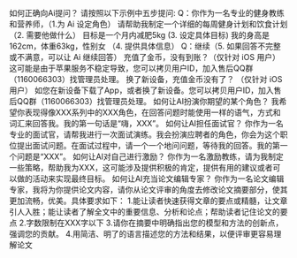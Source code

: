 如何正确向Ai提问？
请按照以下示例中五步提问:
Q：你作为一名专业的健身教练和营养师，（1.为 Ai 设定角色）
请帮助我制定一个详细的每周健身计划和饮食计划（2. 需要他做什么）
目标是一个月内减肥5kg (3. 设定具体目标)
我的身高是162cm，体重63kg，性别女 （4. 提供具体信息）
Q：继续（5. 如果回答不完整或不满意，可以让 Ai 继续回答）
充值了金币，没有到账？（仅针对 iOS 用户）
这可能是由于苹果服务不稳定导致，您可以拷贝用户ID，加入售后QQ群（1160066303）找管理员处理。
换了新设备，充值金币没有了？ （仅针对 iOS 用户）
如您在新设备下载了App，或者换了新设备。您可以拷贝用户ID，加入售后QQ群（1160066303）找管理员处理。
如何让AI扮演你期望的某个角色？
我希望你表现得像XXX系列中的XXX角色，在回答问题时能使用一样的语气，方式和词汇来回答我。我的第一句话是“嗨，XXX”。
如何让AI担任面试官？
你作为一名专业的面试官，请帮我进行一次面试演练。我会扮演应聘者的角色，你会为这个职位提出面试问题。在面试过程中，请一个一个地问问题，等待我的回答。我的第一个问题是“XXX”。
如何让AI对自己进行激励？
你作为一名激励教练，请为我制定一些策略，帮助我为XXX，这可能涉及提供积极的肯定，提供有用的建议或者可以做的活动来实现最终目标。
如何让AI充当论文编辑专家？
你作为一名论文编辑专家，我将为你提供论文内容，请你从论文评审的角度去修改论文摘要部分，使其更加流畅，优美。具体要求如下：
1.能让读者快速获得文章的要点或精髓，让文章引人入胜；能让读者了解全文中的重要信息、分析和论点；帮助读者记住论文的要点
2.字数限制在XXX字以下
3.请你在摘要中明确指出您的模型和方法的创新点，强调您的贡献。
4.用简洁、明了的语言描述您的方法和结果，以便评审更容易理解论文
